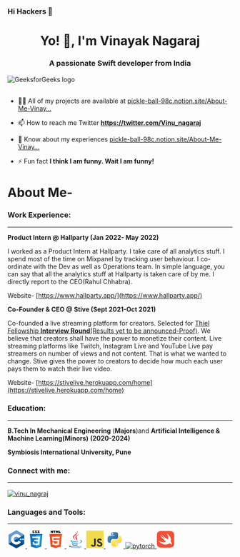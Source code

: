 ### Hi Hackers 🚀

<h1 align="center">Yo! 🥂, I'm Vinayak Nagaraj</h1>
<h3 align="center">A passionate Swift developer from India</h3>

<img src= 
     "https://media.geeksforgeeks.org/wp-content/uploads/hacker.png" alt="GeeksforGeeks logo" align="center">
     <br>
     <br>
     
- 👨‍💻 All of my projects are available at [pickle-ball-98c.notion.site/About-Me-Vinay…](pickle-ball-98c.notion.site/About-Me-Vinay…)

- 📫 How to reach me Twitter **https://twitter.com/Vinu_nagaraj**

- 📄 Know about my experiences [pickle-ball-98c.notion.site/About-Me-Vinay…](pickle-ball-98c.notion.site/About-Me-Vinay…)

- ⚡ Fun fact **I think I am funny. Wait I am funny!**

# About Me- 

<h3 align="left">Work Experience:</h3>
<hr>

**Product Intern @ Hallparty (Jan 2022- May** **2022)**

I  worked as a Product Intern at Hallparty. I take care of all analytics stuff. I spend most of the time on Mixpanel by tracking user behaviour.  I co-ordinate with the Dev as well as Operations team. In simple language, you can say that all the analytics stuff at Hallparty is taken care of by me. I directly report to the CEO(Rahul Chhabra).

Website- [https://www.hallparty.app/](https://www.hallparty.app/)

**Co-Founder & CEO @ Stive (Sept 2021-Oct 2021)**

Co-founded a live streaming platform for creators. Selected for [Thiel Fellowship **Interview Round**(Results yet to be announced-Proof)](https://drive.google.com/file/d/1Jiw0-R5GFatq1lfg8p5-DYtVc1XnqHHI/view?usp=share_link). We believe that creators shall have the power to monetize their content. Live streaming platforms like Twitch, Instagram Live and YouTube Live pay streamers on number of views and not content. That is what we wanted to change. Stive gives the power to creators to decide how much each user pays them to watch their live video. 

Website- [https://stivelive.herokuapp.com/home](https://stivelive.herokuapp.com/home)


<h3 align="left">Education:</h3>
<hr>

**B.Tech In Mechanical Engineering** (**Majors**)and **Artificial Intelligence & Machine Learning(Minors)** **(2020-2024)**

**Symbiosis International University, Pune**


<h3 align="left">Connect with me:</h3>
<hr>
<p align="left">
<a href="https://twitter.com/vinu_nagraj" target="blank"><img align="center" src="https://raw.githubusercontent.com/rahuldkjain/github-profile-readme-generator/master/src/images/icons/Social/twitter.svg" alt="vinu_nagraj" height="30" width="40" /></a>
</p>

<h3 align="left">Languages and Tools:</h3>
<hr>
<p align="left"> <a href="https://www.w3schools.com/cpp/" target="_blank" rel="noreferrer"> <img src="https://raw.githubusercontent.com/devicons/devicon/master/icons/cplusplus/cplusplus-original.svg" alt="cplusplus" width="40" height="40"/> </a> <a href="https://www.w3schools.com/css/" target="_blank" rel="noreferrer"> <img src="https://raw.githubusercontent.com/devicons/devicon/master/icons/css3/css3-original-wordmark.svg" alt="css3" width="40" height="40"/> </a> <a href="https://www.w3.org/html/" target="_blank" rel="noreferrer"> <img src="https://raw.githubusercontent.com/devicons/devicon/master/icons/html5/html5-original-wordmark.svg" alt="html5" width="40" height="40"/> </a> <a href="https://www.java.com" target="_blank" rel="noreferrer"> <img src="https://raw.githubusercontent.com/devicons/devicon/master/icons/java/java-original.svg" alt="java" width="40" height="40"/> </a> <a href="https://developer.mozilla.org/en-US/docs/Web/JavaScript" target="_blank" rel="noreferrer"> <img src="https://raw.githubusercontent.com/devicons/devicon/master/icons/javascript/javascript-original.svg" alt="javascript" width="40" height="40"/> </a> <a href="https://www.python.org" target="_blank" rel="noreferrer"> <img src="https://raw.githubusercontent.com/devicons/devicon/master/icons/python/python-original.svg" alt="python" width="40" height="40"/> </a> <a href="https://pytorch.org/" target="_blank" rel="noreferrer"> <img src="https://www.vectorlogo.zone/logos/pytorch/pytorch-icon.svg" alt="pytorch" width="40" height="40"/> </a> <a href="https://developer.apple.com/swift/" target="_blank" rel="noreferrer"> <img src="https://raw.githubusercontent.com/devicons/devicon/master/icons/swift/swift-original.svg" alt="swift" width="40" height="40"/> </a> </p>

